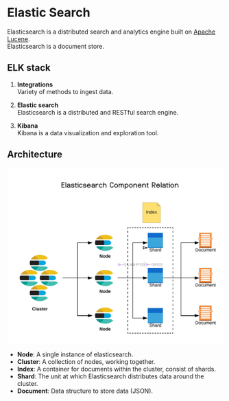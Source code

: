 # Elastic Search

Elasticsearch is a distributed search and analytics engine built on [Apache Lucene](https://lucene.apache.org/).  
Elasticsearch is a document store.

## ELK stack

1. **Integrations**  
Variety of methods to ingest data.

2. **Elastic search**  
Elasticsearch is a distributed and RESTful search engine.

3. **Kibana**  
Kibana is a data visualization and exploration tool.

## Architecture

![architecture diagram](./elastic-search-architecture-diagram.webp)

- **Node**: A single instance of elasticsearch.
- **Cluster**: A collection of nodes, working together.
- **Index**: A container for documents within the cluster, consist of shards.
- **Shard**: The unit at which Elasticsearch distributes data around the cluster.
- **Document**: Data structure to store data (JSON).
